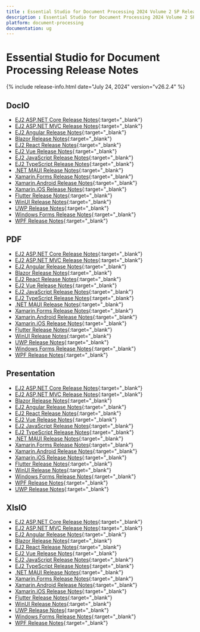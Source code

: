 ```yaml
---
title : Essential Studio for Document Processing 2024 Volume 2 SP Release Release Notes  
description : Essential Studio for Document Processing 2024 Volume 2 SP Release Release Notes  
platform: document-processing
documentation: ug
---
```


# Essential Studio for Document Processing  Release Notes  

{% include release-info.html date="July 24, 2024" version="v26.2.4" %} 



## DocIO

* [EJ2 ASP.NET Core Release Notes](https://ej2.syncfusion.com/aspnetcore/documentation/release-notes/26.2.4#docio){:target="_blank"}
* [EJ2 ASP.NET MVC Release Notes](https://ej2.syncfusion.com/aspnetmvc/documentation/release-notes/26.2.4#docio){:target="_blank"}
* [EJ2 Angular Release Notes](https://ej2.syncfusion.com/angular/documentation/release-notes/26.2.4#docio){:target="_blank"}
* [Blazor Release Notes](https://blazor.syncfusion.com/documentation/release-notes/26.2.4#docio){:target="_blank"}
* [EJ2 React Release Notes](https://ej2.syncfusion.com/react/documentation/release-notes/26.2.4#docio){:target="_blank"}
* [EJ2 Vue  Release Notes](https://ej2.syncfusion.com/vue/documentation/release-notes/26.2.4#docio){:target="_blank"}
* [EJ2 JavaScript Release Notes](https://ej2.syncfusion.com/javascript/documentation/release-notes/26.2.4#docio){:target="_blank"}
* [EJ2 TypeScript Release Notes](https://ej2.syncfusion.com/documentation/release-notes/26.2.4#docio){:target="_blank"}
* [.NET MAUI Release Notes](/maui/release-notes/v26.2.4#docio){:target="_blank"}
* [Xamarin.Forms Release Notes](/xamarin/release-notes/v26.2.4#docio){:target="_blank"}
* [Xamarin.Android Release Notes](/xamarin-android/release-notes/v26.2.4#docio){:target="_blank"}
* [Xamarin.iOS Release Notes](/xamarin-ios/release-notes/v26.2.4#docio){:target="_blank"}
* [Flutter Release Notes](/flutter/release-notes/v26.2.4#docio){:target="_blank"}
* [WinUI Release Notes](/winui/release-notes/v26.2.4#docio){:target="_blank"}
* [UWP Release Notes](/uwp/release-notes/v26.2.4#docio){:target="_blank"}
* [Windows Forms Release Notes](/windowsforms/release-notes/v26.2.4#docio){:target="_blank"}
* [WPF Release Notes](/wpf/release-notes/v26.2.4#docio){:target="_blank"}



## PDF

* [EJ2 ASP.NET Core Release Notes](https://ej2.syncfusion.com/aspnetcore/documentation/release-notes/26.2.4#pdf){:target="_blank"}
* [EJ2 ASP.NET MVC Release Notes](https://ej2.syncfusion.com/aspnetmvc/documentation/release-notes/26.2.4#pdf){:target="_blank"}
* [EJ2 Angular Release Notes](https://ej2.syncfusion.com/angular/documentation/release-notes/26.2.4#pdf){:target="_blank"}
* [Blazor Release Notes](https://blazor.syncfusion.com/documentation/release-notes/26.2.4#pdf){:target="_blank"}
* [EJ2 React Release Notes](https://ej2.syncfusion.com/react/documentation/release-notes/26.2.4#pdf){:target="_blank"}
* [EJ2 Vue  Release Notes](https://ej2.syncfusion.com/vue/documentation/release-notes/26.2.4#pdf){:target="_blank"}
* [EJ2 JavaScript Release Notes](https://ej2.syncfusion.com/javascript/documentation/release-notes/26.2.4#pdf){:target="_blank"}
* [EJ2 TypeScript Release Notes](https://ej2.syncfusion.com/documentation/release-notes/26.2.4#pdf){:target="_blank"}
* [.NET MAUI Release Notes](/maui/release-notes/v26.2.4#pdf){:target="_blank"}
* [Xamarin.Forms Release Notes](/xamarin/release-notes/v26.2.4#pdf){:target="_blank"}
* [Xamarin.Android Release Notes](/xamarin-android/release-notes/v26.2.4#pdf){:target="_blank"}
* [Xamarin.iOS Release Notes](/xamarin-ios/release-notes/v26.2.4#pdf){:target="_blank"}
* [Flutter Release Notes](/flutter/release-notes/v26.2.4#pdf){:target="_blank"}
* [WinUI Release Notes](/winui/release-notes/v26.2.4#pdf){:target="_blank"}
* [UWP Release Notes](/uwp/release-notes/v26.2.4#pdf){:target="_blank"}
* [Windows Forms Release Notes](/windowsforms/release-notes/v26.2.4#pdf){:target="_blank"}
* [WPF Release Notes](/wpf/release-notes/v26.2.4#pdf){:target="_blank"}


## Presentation

* [EJ2 ASP.NET Core Release Notes](https://ej2.syncfusion.com/aspnetcore/documentation/release-notes/26.2.4#presentation){:target="_blank"}
* [EJ2 ASP.NET MVC Release Notes](https://ej2.syncfusion.com/aspnetmvc/documentation/release-notes/26.2.4#presentation){:target="_blank"}
* [Blazor Release Notes](https://blazor.syncfusion.com/documentation/release-notes/26.2.4#presentation){:target="_blank"}
* [EJ2 Angular Release Notes](https://ej2.syncfusion.com/angular/documentation/release-notes/26.2.4#presentation){:target="_blank"}
* [EJ2 React Release Notes](https://ej2.syncfusion.com/react/documentation/release-notes/26.2.4#presentation){:target="_blank"}
* [EJ2 Vue  Release Notes](https://ej2.syncfusion.com/vue/documentation/release-notes/26.2.4#presentation){:target="_blank"}
* [EJ2 JavaScript Release Notes](https://ej2.syncfusion.com/javascript/documentation/release-notes/26.2.4#presentation){:target="_blank"}
* [EJ2 TypeScript Release Notes](https://ej2.syncfusion.com/documentation/release-notes/26.2.4#presentation){:target="_blank"}
* [.NET MAUI Release Notes](/maui/release-notes/v26.2.4#presentation){:target="_blank"}
* [Xamarin.Forms Release Notes](/xamarin/release-notes/v26.2.4#presentation){:target="_blank"}
* [Xamarin.Android Release Notes](/xamarin-android/release-notes/v26.2.4#presentation){:target="_blank"}
* [Xamarin.iOS Release Notes](/xamarin-ios/release-notes/v26.2.4#presentation){:target="_blank"}
* [Flutter Release Notes](/flutter/release-notes/v26.2.4#presentation){:target="_blank"}
* [WinUI Release Notes](/winui/release-notes/v26.2.4#presentation){:target="_blank"}
* [Windows Forms Release Notes](/windowsforms/release-notes/v26.2.4#presentation){:target="_blank"}
* [WPF Release Notes](/wpf/release-notes/v26.2.4#presentation){:target="_blank"}
* [UWP Release Notes](/uwp/release-notes/v26.2.4#presentation){:target="_blank"}



## XlsIO

* [EJ2 ASP.NET Core Release Notes](https://ej2.syncfusion.com/aspnetcore/documentation/release-notes/26.2.4#xlsio){:target="_blank"}
* [EJ2 ASP.NET MVC Release Notes](https://ej2.syncfusion.com/aspnetmvc/documentation/release-notes/26.2.4#xlsio){:target="_blank"}
* [EJ2 Angular Release Notes](https://ej2.syncfusion.com/angular/documentation/release-notes/26.2.4#xlsio){:target="_blank"}
* [Blazor Release Notes](https://blazor.syncfusion.com/documentation/release-notes/26.2.4#xlsio){:target="_blank"}
* [EJ2 React Release Notes](https://ej2.syncfusion.com/react/documentation/release-notes/26.2.4#xlsio){:target="_blank"}
* [EJ2 Vue  Release Notes](https://ej2.syncfusion.com/vue/documentation/release-notes/26.2.4#xlsio){:target="_blank"}
* [EJ2 JavaScript Release Notes](https://ej2.syncfusion.com/javascript/documentation/release-notes/26.2.4#xlsio){:target="_blank"}
* [EJ2 TypeScript Release Notes](https://ej2.syncfusion.com/documentation/release-notes/26.2.4#xlsio){:target="_blank"}
* [.NET MAUI Release Notes](/maui/release-notes/v26.2.4#xlsio){:target="_blank"}
* [Xamarin.Forms Release Notes](/xamarin/release-notes/v26.2.4#xlsio){:target="_blank"}
* [Xamarin.Android Release Notes](/xamarin-android/release-notes/v26.2.4#xlsio){:target="_blank"}
* [Xamarin.iOS Release Notes](/xamarin-ios/release-notes/v26.2.4#xlsio){:target="_blank"}
* [Flutter Release Notes](/flutter/release-notes/v26.2.4#xlsio){:target="_blank"}
* [WinUI Release Notes](/winui/release-notes/v26.2.4#xlsio){:target="_blank"}
* [UWP Release Notes](/uwp/release-notes/v26.2.4#xlsio){:target="_blank"}
* [Windows Forms Release Notes](/windowsforms/release-notes/v26.2.4#xlsio){:target="_blank"}
* [WPF Release Notes](/wpf/release-notes/v26.2.4#xlsio){:target="_blank"}


